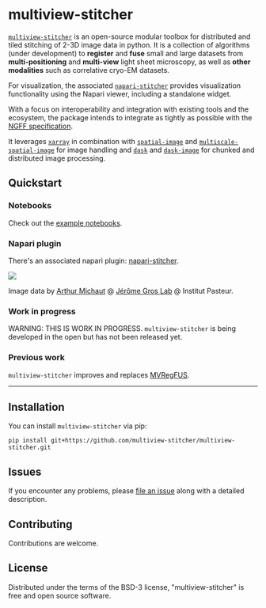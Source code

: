 # multiview-stitcher

<!--
[![License BSD-3](https://img.shields.io/pypi/l/multiview-stitcher.svg?color=green)](https://github.com/multiview-stitcher/multiview-stitcher/raw/main/LICENSE)
[![PyPI](https://img.shields.io/pypi/v/multiview-stitcher.svg?color=green)](https://pypi.org/project/multiview-stitcher)
[![Python Version](https://img.shields.io/pypi/pyversions/multiview-stitcher.svg?color=green)](https://python.org)
[![tests](https://github.com/multiview-stitcher/multiview-stitcher/workflows/tests/badge.svg)](https://github.com/multiview-stitcher/multiview-stitcher/actions)
[![codecov](https://codecov.io/gh/multiview-stitcher/multiview-stitcher/branch/main/graph/badge.svg)](https://codecov.io/gh/multiview-stitcher/multiview-stitcher)
-->

[`multiview-stitcher`](https://github.com/multiview-stitcher/multiview-sticher) is an open-source modular toolbox for distributed and tiled stitching of 2-3D image data in python. It is a collection of algorithms (under development) to **register** and **fuse** small and large datasets from **multi-positioning** and **multi-view** light sheet microscopy, as well as **other modalities** such as correlative cryo-EM datasets.

For visualization, the associated [`napari-stitcher`](https://github.com/multiview-stitcher/napari-stitcher) provides visualization functionality using the Napari viewer, including a standalone widget.

With a focus on interoperability and integration with existing tools and the ecosystem, the package intends to integrate as tightly as possible with the [NGFF specification](https://github.com/ome/ngff).

It leverages [`xarray`](https://github.com/xarray) in combination with [`spatial-image`](https://github.com/spatial-data) and [`multiscale-spatial-image`](https://github.com/spatial-image/multiscale-spatial-image) for image handling and [`dask`](https://github.com/dask) and [`dask-image`](https://github.com/dask-image) for chunked and distributed image processing.

## Quickstart

### Notebooks

Check out the [example notebooks](https://github.com/multiview-stitcher/multiview-stitcher/tree/main/notebooks).

### Napari plugin

There's an associated napari plugin: [napari-stitcher](https://github.com/multiview-stitcher/napari-stitcher).

![](https://github.com/multiview-stitcher/napari-stitcher/blob/dc6b571049c971709eb41064930be9b880d806f4/misc-data/20230929_screenshot.png)

Image data by [Arthur Michaut](https://research.pasteur.fr/fr/member/arthur-michaut/) @ [Jérôme Gros Lab](https://research.pasteur.fr/fr/team/dynamic-regulation-of-morphogenesis/) @ Institut Pasteur.

### Work in progress

WARNING: THIS IS WORK IN PROGRESS. `multiview-stitcher` is being developed in the open but has not been released yet.

### Previous work

`multiview-stitcher` improves and replaces [MVRegFUS](https://github.com/m-albert/MVRegFus).


----------------------------------
## Installation

You can install `multiview-stitcher` via pip:

    pip install git+https://github.com/multiview-stitcher/multiview-stitcher.git


## Issues

If you encounter any problems, please [file an issue](https://github.com/multiview-stitcher/multiview-stitcher/issues) along with a detailed description.

## Contributing

Contributions are welcome.

## License

Distributed under the terms of the BSD-3 license,
"multiview-stitcher" is free and open source software.
